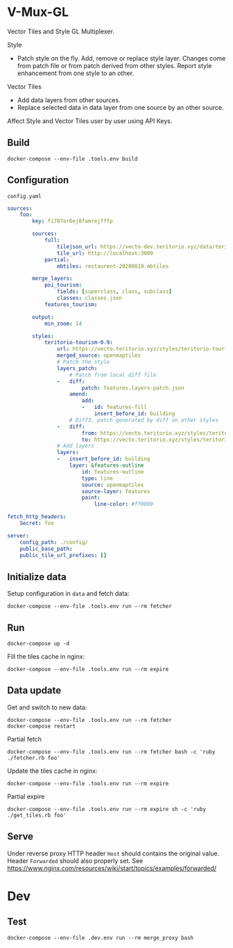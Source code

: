 # V-Mux-GL
Vector Tiles and Style GL Multiplexer.

Style
- Patch style on the fly. Add, remove or replace style layer. Changes come from patch file or from patch derived from other styles. Report style enhancement from one style to an other.

Vector Tiles
- Add data layers from other sources.
- Replace selected data in data layer from one source by an other source.

Affect Style and Vector Tiles user by user using API Keys.


## Build
```
docker-compose --env-file .tools.env build
```

## Configuration

`config.yaml`

```yaml
sources:
    foo:
        key: fi787or6ej8famrejfffp

        sources:
            full:
                tilejson_url: https://vecto-dev.teritorio.xyz/data/teritorio-dev.json
                tile_url: http://localhost:3000
            partial:
                mbtiles: restaurent-20200819.mbtiles

        merge_layers:
            poi_tourism:
                fields: [superclass, class, subclass]
                classes: classes.json
            features_tourism:

        output:
            min_zoom: 14

        styles:
            teritorio-tourism-0.9:
                url: https://vecto.teritorio.xyz/styles/teritorio-tourism-0.9/style.json
                merged_source: openmaptiles
                # Patch the style
                layers_patch:
                    # Patch from local diff file
                -   diff:
                        patch: features.layers-patch.json
                    amend:
                        add:
                        -   id: features-fill
                            insert_before_id: building
                    # Diff3, patch generated by diff on other styles
                -   diff:
                        from: https://vecto.teritorio.xyz/styles/teritorio-basic-dev/style.json
                        to: https://vecto.teritorio.xyz/styles/teritorio-tourism-dev/style.json
                # Add layers
                layers:
                -   insert_before_id: building
                    layer: &features-outline
                        id: features-outline
                        type: line
                        source: openmaptiles
                        source-layer: features
                        paint:
                            line-color: #ff0000

fetch_http_headers:
    Secret: foo

server:
    config_path: ./config/
    public_base_path:
    public_tile_url_prefixes: []
```

## Initialize data
Setup configuration in `data` and fetch data:
```
docker-compose --env-file .tools.env run --rm fetcher
```

## Run
```
docker-compose up -d
```

Fill the tiles cache in nginx:
```
docker-compose --env-file .tools.env run --rm expire
```

## Data update

Get and switch to new data:
```
docker-compose --env-file .tools.env run --rm fetcher
docker-compose restart
```

Partial fetch
```
docker-compose --env-file .tools.env run --rm fetcher bash -c 'ruby ./fetcher.rb foo'
```

Update the tiles cache in nginx:
```
docker-compose --env-file .tools.env run --rm expire
```

Partial expire
```
docker-compose --env-file .tools.env run --rm expire sh -c 'ruby ./get_tiles.rb foo'
```

## Serve

Under reverse proxy HTTP header `Host` should contains the original value.
Header `Forwarded` should also properly set. See https://www.nginx.com/resources/wiki/start/topics/examples/forwarded/


# Dev

## Test

```
docker-compose --env-file .dev.env run --rm merge_proxy bash
```
